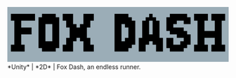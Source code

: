 <p class="center">
  <img src = 'https://github.com/kadenrettig/Fox-Dash/blob/main/Assets/Materials/UI/title-show.png' alt='Logo'/> </br>
*Unity* | *2D* | Fox Dash, an endless runner.
